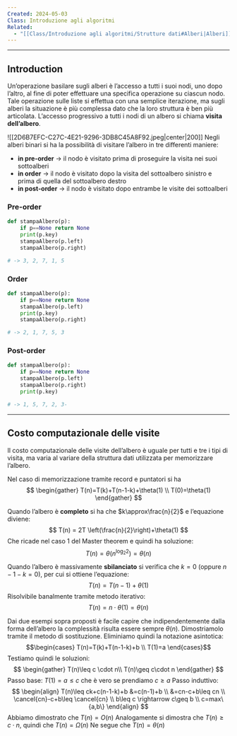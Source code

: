 ```yaml
---
Created: 2024-05-03
Class: Introduzione agli algoritmi
Related:
  - "[[Class/Introduzione agli algoritmi/Strutture dati#Alberi|Alberi]]"
---
```

---
## Introduction
Un’operazione basilare sugli alberi è l’accesso a tutti i suoi nodi, uno dopo l’altro, al fine di poter effettuare una specifica operazione su ciascun nodo.
Tale operazione sulle liste si effettua con una semplice iterazione, ma sugli alberi la situazione è più complessa dato che la loro struttura è ben più articolata.
L’accesso progressivo a tutti i nodi di un albero si chiama **visita dell’albero**.

![[2D6B7EFC-C27C-4E21-9296-3DB8C45A8F92.jpeg|center|200]]
Negli alberi binari si ha la possibilità di visitare l’albero in tre differenti maniere:
- **in pre-order** → il nodo è visitato prima di proseguire la visita nei suoi sottoalberi
- **in order** → il nodo è visitato dopo la visita del sottoalbero sinistro e prima di quella del sottoalbero destro
- **in post-order** → il nodo è visitato dopo entrambe le visite dei sottoalberi

### Pre-order
```python
def stampaAlbero(p):
	if p==None return None
	print(p.key)
	stampaAlbero(p.left)
	stampaAlbero(p.right)

# -> 3, 2, 7, 1, 5
```

### Order
```python
def stampaAlbero(p):
	if p==None return None
	stampaAlbero(p.left)
	print(p.key)
	stampaAlbero(p.right)

# -> 2, 1, 7, 5, 3
```

### Post-order
```python
def stampaAlbero(p):
	if p==None return None
	stampaAlbero(p.left)
	stampaAlbero(p.right)
	print(p.key)

# -> 1, 5, 7, 2, 3-
```

---
## Costo computazionale delle visite
Il costo computazionale delle visite dell’albero è uguale per tutti e tre i tipi di visita, ma varia al variare della struttura dati utilizzata per memorizzare l’albero.

Nel caso di memorizzazione tramite record e puntatori si ha
$$
\begin{gather}
T(n)=T(k)+T(n-1-k)+\theta(1) \\
T(0)=\theta(1)
\end{gather}
$$

Quando l’albero è **completo** si ha che $k\approx\frac{n}{2}$ e l’equazione diviene:
$$
T(n) = 2T \left(\frac{n}{2}\right)+\theta(1)
$$
Che ricade nel caso 1 del Master theorem e quindi ha soluzione:
$$T(n)=\theta(n^{\log_{2}2})=\theta(n)$$


Quando l’albero è massivamente **sbilanciato** si verifica che $k=0$ (oppure $n-1-k=0$), per cui si ottiene l’equazione:
$$
T(n)=T(n-1)+\theta(1)
$$
Risolvibile banalmente tramite metodo iterativo:
$$
T(n)=n\cdot \theta(1)=\theta(n)
$$

Dai due esempi sopra proposti è facile capire che indipendentemente dalla forma dell’albero la complessità risulta essere sempre $\theta(n)$. Dimostriamolo tramite il metodo di sostituzione.
Eliminiamo quindi la notazione asintotica:
$$\begin{cases}
T(n)=T(k)+T(n-1-k)+b \\
T(1)=a
\end{cases}$$
Testiamo quindi le soluzioni:
$$
\begin{gather}
T(n)\leq c \cdot n\\
T(n)\geq c\cdot n
\end{gather}
$$
Passo base: $T(1)=a\leq c$ che è vero se prendiamo $c\geq a$
Passo induttivo:
$$
\begin{align}
T(n)\leq ck+c(n-1-k)+b &=c(n-1)+b \\
&=cn-c+b\leq cn \\
\cancel{cn}-c+b\leq \cancel{cn} \\
b\leq c \rightarrow c\geq b \\
c=max\{a,b\}
\end{align}
$$
Abbiamo dimostrato che $T(n)=O(n)$
Analogamente si dimostra che $T(n)\geq c\cdot n$, quindi che $T(n)=\Omega(n)$
Ne segue che $T(n)=\theta(n)$

